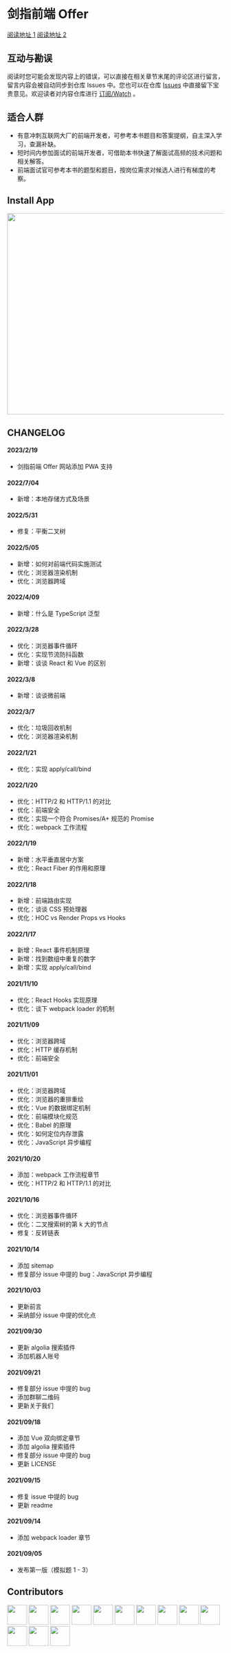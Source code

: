 # 剑指前端 Offer

[阅读地址 1](https://febook.hzfe.org/awesome-interview/) [阅读地址 2](https://hzfe.github.io/awesome-interview/)

## 互动与勘误

阅读时您可能会发现内容上的错误，可以直接在相关章节末尾的评论区进行留言，留言内容会被自动同步到仓库 Issues 中。您也可以在仓库 [Issues](https://github.com/HZFE/awesome-interview/issues) 中直接留下宝贵意见。欢迎读者对内容仓库进行 [订阅/Watch](https://github.com/hzfe/awesome-interview) 。

## 适合人群

- 有意冲刺互联网大厂的前端开发者，可参考本书题目和答案提纲，自主深入学习，查漏补缺。
- 短时间内参加面试的前端开发者，可借助本书快速了解面试高频的技术问题和相关解答。
- 前端面试官可参考本书的题型和题目，按岗位需求对候选人进行有梯度的考察。

## Install App

<img src="https://user-images.githubusercontent.com/17002181/219939116-80f0c3a9-e2cb-4fc6-ab9f-f1de091c39d6.gif" width="830" height="467" />

## CHANGELOG

#### 2023/2/19

- 剑指前端 Offer 网站添加 PWA 支持

#### 2022/7/04

- 新增：本地存储方式及场景

#### 2022/5/31

- 修复：平衡二叉树

#### 2022/5/05

- 新增：如何对前端代码实施测试
- 优化：浏览器渲染机制
- 优化：浏览器跨域

#### 2022/4/09

- 新增：什么是 TypeScript 泛型

#### 2022/3/28

- 优化：浏览器事件循环
- 优化：实现节流防抖函数
- 新增：谈谈 React 和 Vue 的区别

#### 2022/3/8

- 新增：谈谈微前端

#### 2022/3/7

- 优化：垃圾回收机制
- 优化：浏览器渲染机制

#### 2022/1/21

- 优化：实现 apply/call/bind

#### 2022/1/20

- 优化：HTTP/2 和 HTTP/1.1 的对比
- 优化：前端安全
- 优化：实现一个符合 Promises/A+ 规范的 Promise
- 优化：webpack 工作流程

#### 2022/1/19

- 新增：水平垂直居中方案
- 优化：React Fiber 的作用和原理

#### 2022/1/18

- 新增：前端路由实现
- 优化：谈谈 CSS 预处理器
- 优化：HOC vs Render Props vs Hooks

#### 2022/1/17

- 新增：React 事件机制原理
- 新增：找到数组中重复的数字
- 新增：实现 apply/call/bind

#### 2021/11/10

- 优化：React Hooks 实现原理
- 优化：谈下 webpack loader 的机制

#### 2021/11/09

- 优化：浏览器跨域
- 优化：HTTP 缓存机制
- 优化：前端安全

#### 2021/11/01

- 优化：浏览器跨域
- 优化：浏览器的重排重绘
- 优化：Vue 的数据绑定机制
- 优化：前端模块化规范
- 优化：Babel 的原理
- 优化：如何定位内存泄露
- 优化：JavaScript 异步编程

#### 2021/10/20

- 添加：webpack 工作流程章节
- 优化：HTTP/2 和 HTTP/1.1 的对比

#### 2021/10/16

- 优化：浏览器事件循环
- 优化：二叉搜索树的第 k 大的节点
- 修复：反转链表

#### 2021/10/14

- 添加 sitemap
- 修复部分 issue 中提的 bug：JavaScript 异步编程

#### 2021/10/03

- 更新前言
- 采纳部分 issue 中提的优化点

#### 2021/09/30

- 更新 algolia 搜索插件
- 添加机器人账号

#### 2021/09/21

- 修复部分 issue 中提的 bug
- 添加群聊二维码
- 更新关于我们

#### 2021/09/18

- 添加 Vue 双向绑定章节
- 添加 algolia 搜索插件
- 修复部分 issue 中提的 bug
- 更新 LICENSE

#### 2021/09/15

- 修复 issue 中提的 bug
- 更新 readme

#### 2021/09/14

- 添加 webpack loader 章节

#### 2021/09/05

- 发布第一版（模拟题 1 - 3）

## Contributors

<a href="https://github.com/Akiq2016"><img src="https://avatars2.githubusercontent.com/u/17002181?v=4&s=400" width="46" height="46" /></a>
<a href="https://github.com/gongpeione"><img src="https://avatars3.githubusercontent.com/u/3984824?v=4&s=400" width="46" height="46" /></a>
<a href="https://github.com/yola-0316"><img src="https://avatars.githubusercontent.com/u/4338052?v=4&s=400" width="46" height="46" /></a>
<a href="https://github.com/xiaokk06"><img src="https://avatars2.githubusercontent.com/u/12165373?v=4&s=400" width="46" height="46" /></a>
<a href="https://github.com/NightCatSama"><img src="https://avatars0.githubusercontent.com/u/13888962?v=4&s=400" width="46" height="46" /></a>
<a href="https://github.com/xyxiao001"><img src="https://avatars3.githubusercontent.com/u/15681693?v=4&s=400" width="46" height="46" /></a>
<a href="https://github.com/LLawlight"><img src="https://avatars0.githubusercontent.com/u/17525377?v=4&s=400" width="46" height="46" /></a>
<a href="https://github.com/uztg"><img src="https://avatars1.githubusercontent.com/u/17242380?v=4&s=400" width="46" height="46" /></a>
<a href="https://github.com/Daryl-L"><img src="https://avatars0.githubusercontent.com/u/5457564?v=4&s=400" width="46" height="46" /></a>
<a href="https://github.com/Yiiu"><img src="https://avatars3.githubusercontent.com/u/7876498?v=4&s=400" width="46" height="46" /></a>
<a href="https://github.com/hellodigua"><img src="https://avatars1.githubusercontent.com/u/9943164?v=4&s=400" width="46" height="46" /></a>
<a href="https://github.com/icemirror"><img src="https://avatars2.githubusercontent.com/u/14882452?v=4&s=400" width="46" height="46" /></a>
<a href="https://github.com/yinmazuo"><img src="https://avatars1.githubusercontent.com/u/9531951?v=4&s=400" width="46" height="46" /></a>
